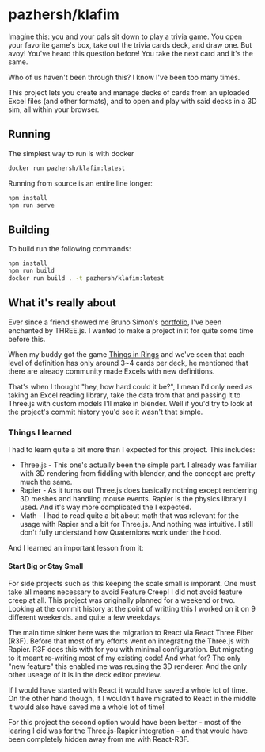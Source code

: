 # pazhersh/klafim

Imagine this: you and your pals sit down to play a trivia game. You open your favorite game's box, take out the trivia cards deck, and draw one. But avoy! You've heard this question before! You take the next card and it's the same.

Who of us haven't been through this? I know I've been too many times.

This project lets you create and manage decks of cards from an uploaded Excel files (and other formats), and to open and play with said decks in a 3D sim, all within your browser.

## Running

The simplest way to run is with docker

```bash
docker run pazhersh/klafim:latest
```

Running from source is an entire line longer:

```bash
npm install
npm run serve
```

## Building

To build run the following commands:

```bash
npm install
npm run build
docker run build . -t pazhersh/klafim:latest
```

## What it's really about

Ever since a friend showed me Bruno Simon's [portfolio](https://bruno-simon.com/), I've been enchanted by THREE.js. I wanted to make a project in it for quite some time before this.

When my buddy got the game [Things in Rings](https://boardgamegeek.com/boardgame/408547/things-in-rings) and we've seen that each level of definition has only around 3~4 cards per deck, he mentioned that there are already community made Excels with new definitions.

That's when I thought "hey, how hard could it be?", I mean I'd only need as taking an Excel reading library, take the data from that and passing it to Three.js with custom models I'll make in blender.
Well if you'd try to look at the project's commit history you'd see it wasn't that simple.

### Things I learned

I had to learn quite a bit more than I expected for this project. This includes:

- Three.js - This one's actually been the simple part. I already was familiar with 3D rendering from fiddling with blender, and the concept are pretty much the same.
- Rapier - As it turns out Three.js does basically nothing except renderring 3D meshes and handling mouse events. Rapier is the physics library I used. And it's way more complicated the I expected.
- Math - I had to read quite a bit about math that was relevant for the usage with Rapier and a bit for Three.js. And nothing was intuitive. I still don't fully understand how Quaternions work under the hood.

And I learned an important lesson from it:

#### Start Big or Stay Small

For side projects such as this keeping the scale small is imporant. One must take all means necessary to avoid Feature Creep!
I did not avoid feature creep at all. This project was originally planned for a weekend or two. Looking at the commit history at the point of writting this I worked on it on 9 different weekends. and quite a few weekdays.

The main time sinker here was the migration to React via React Three Fiber (R3F). Before that most of my efforts went on integrating the Three.js with Rapier. R3F does this with for you with minimal configuration.
But migrating to it meant re-writing most of my existing code! And what for? The only "new feature" this enabled me was reusing the 3D renderer. And the only other useage of it is in the deck editor preview.

If I would have started with React it would have saved a whole lot of time.
On the other hand though, if I wouldn't have migrated to React in the middle it would also have saved me a whole lot of time!

For this project the second option would have been better - most of the learing I did was for the Three.js-Rapier integration - and that would have been completely hidden away from me with React-R3F.
